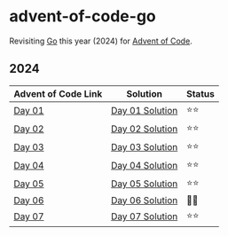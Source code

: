 # advent-of-code-go

Revisiting [Go][] this year (2024) for [Advent of Code][].

## 2024

| Advent of Code Link                           | Solution                             | Status |
|-----------------------------------------------|--------------------------------------|--------|
| [Day 01](https://adventofcode.com/2024/day/1) | [Day 01 Solution](./2024/01/main.go) | ⭐⭐     |
| [Day 02](https://adventofcode.com/2024/day/2) | [Day 02 Solution](./2024/02/main.go) | ⭐⭐     |
| [Day 03](https://adventofcode.com/2024/day/3) | [Day 03 Solution](./2024/03/main.go) | ⭐⭐     |
| [Day 04](https://adventofcode.com/2024/day/4) | [Day 04 Solution](./2024/04/main.go) | ⭐⭐     |
| [Day 05](https://adventofcode.com/2024/day/5) | [Day 05 Solution](./2024/05/main.go) | ⭐⭐     |
| [Day 06](https://adventofcode.com/2024/day/6) | [Day 06 Solution](./2024/06/main.go) | 🔲🔲   |
| [Day 07](https://adventofcode.com/2024/day/7) | [Day 07 Solution](./2024/07/main.go) | ⭐⭐     |

<!-- External Links -->

[Advent of Code]: https://adventofcode.com/

[Go]: https://go.dev/